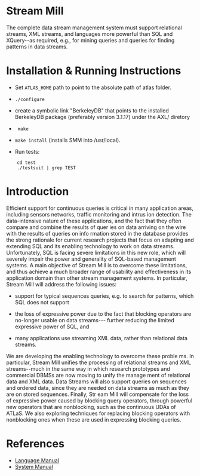 Stream Mill
===========

The complete data stream management system must support relational streams,
XML streams, and languages more powerful than SQL and XQuery--as required,
e.g., for mining queries and queries for finding patterns in data streams.

Installation & Running Instructions
===================================

* Set ```ATLAS_HOME``` path to point to the absolute path of atlas folder.

*   ```./configure```

*   create a symbolic link "BerkeleyDB" that points to the installed
BerkeleyDB package (preferably version 3.1.17) under the AXL/ diretory

*   ``` make```

*   ```make install``` (installs SMM into /usr/local).

*  Run tests: 
```
    cd test
    ./testsuit | grep TEST
```

Introduction
=============

Efficient support for continuous queries is critical in many application areas, including sensors networks, traffic monitoring and intrus ion detection. The data-intensive nature of these applications, and the fact that they often compare and combine the results of quer ies on data arriving on the wire with the results of queries on info rmation stored in the database provides the strong rationale for current research projects that focus on adapting and extending SQL and its enabling technology to work on data streams. Unfortunately, SQL is facing severe limitations in this new role, which will severely impair the power and generality of SQL-based management systems. A main objective of Stream Mill is to overcome these limitations, and thus achieve a much broader range of usability and effectiveness in its application domain than other stream management systems. In particular, Stream Mill will address the following issues: 

* support for typical sequences queries, e.g. to search for patterns, which SQL does not support

* the loss of expressive power due to the fact that blocking operators are no-longer usable on data streams--- further reducing the limited expressive power of SQL, and 

* many applications use streaming XML data, rather than relational data streams.

We are developing the enabling technology to overcome these proble ms. In particular, Stream Mill unifies the processing of relational streams and XML streams--much in the same way in which research prototypes and commercial DBMSs are now moving to unify the manage ment of relational data and XML data. Data Streams will also support queries on sequences and ordered data, since they are needed on data streams as much as they are on stored sequences. Finally, Str eam Mill will compensate for the loss of expressive power caused by blocking query operators, through powerful new operators that are nonblocking, such as the continuous UDAs of ATLaS. We also exploring techniques for replacing blocking operators with nonblocking ones when these are used in expressing blocking queries.

References
==========

* [Language Manual](http://wis.cs.ucla.edu/old_wis/stream-mill/doc/esl-manual.pdf)
* [System Manual](http://yellowstone.cs.ucla.edu/projects/images/5/5a/StreamMillClassic.pdf)
